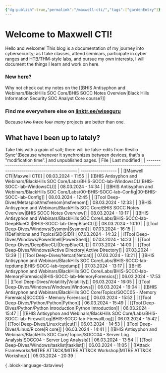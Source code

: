 ```yaml
---
{"dg-publish":true,"permalink":"/maxwell-cti/","tags":["gardenEntry"]}
---
```


# Welcome to Maxwell CTI!

Hello and welcome! This blog is a documentation of my journey into cybersecurity; as I take classes, attend seminars, participate in cyber ranges and HTB/THM-style labs, and pursue my own interests, I will document the things I learn and work on here.

### New here?
Why not check out my notes on the [[BHIS Antisyphon and Webinars/BlackHills SOC Core/BHIS SOCC Notes Overview\|Black Hills Information Security SOC Analyst Core course?]]


### Find me everywhere else on [linktr.ee/wiseguru](https://linktr.ee/wiseguru)
Because ~~two~~ ~~three~~ ~~four~~ *many* projects are better than one.


## What have I been up to lately?
Take this with a grain of salt; there will be false-edits from Resilio Sync^[Because whenever it synchronizes between devices, that's a "modification time".] and unpublished pages.
| File                                                                                                                      | Last modified      |
| ------------------------------------------------------------------------------------------------------------------------- | ------------------ |
| [[Maxwell CTI\|Maxwell CTI]]                                                                                           | 09.03.2024 - 11:55 |
| [[BHIS Antisyphon and Webinars/BlackHills SOC Core/Labs/BHIS-SOCC-lab-WindowsCLI\|BHIS-SOCC-lab-WindowsCLI]]           | 08.03.2024 - 14:34 |
| [[BHIS Antisyphon and Webinars/BlackHills SOC Core/Labs/00-BHIS-SOCC-lab-Config\|00-BHIS-SOCC-lab-Config]]             | 08.03.2024 - 12:45 |
| [[Tool Deep-Dives/Metasploit/msfvenom\|msfvenom]]                                                                      | 08.03.2024 - 12:33 |
| [[BHIS Antisyphon and Webinars/BlackHills SOC Core/BHIS SOCC Notes Overview\|BHIS SOCC Notes Overview]]                | 08.03.2024 - 10:17 |
| [[BHIS Antisyphon and Webinars/BlackHills SOC Core/Labs/BHIS-SOCC-lab-DeepBlueCLI\|BHIS-SOCC-lab-DeepBlueCLI]]         | 08.03.2024 - 10:10 |
| [[Tool Deep-Dives/Windows/Sysmon\|Sysmon]]                                                                             | 07.03.2024 - 16:15 |
| [[Definitions and Topics/SID\|SID]]                                                                                    | 07.03.2024 - 14:32 |
| [[Tool Deep-Dives/Windows/PowerShell\|PowerShell]]                                                                     | 07.03.2024 - 14:23 |
| [[Tool Deep-Dives/DeepBlueCLI\|DeepBlueCLI]]                                                                           | 07.03.2024 - 14:00 |
| [[Tool Deep-Dives/Windows/Active Directory\|Active Directory]]                                                         | 07.03.2024 - 13:39 |
| [[Tool Deep-Dives/Netcat\|Netcat]]                                                                                     | 07.03.2024 - 13:21 |
| [[BHIS Antisyphon and Webinars/BlackHills SOC Core/Labs/BHIS-SOCC-lab-tcpdump\|BHIS-SOCC-lab-tcpdump]]                 | 07.03.2024 - 13:17 |
| [[BHIS Antisyphon and Webinars/BlackHills SOC Core/Labs/BHIS-SOCC-lab-MemoryForensics\|BHIS-SOCC-lab-MemoryForensics]] | 06.03.2024 - 17:53 |
| [[Tool Deep-Dives/Volatility\|Volatility]]                                                                             | 06.03.2024 - 16:05 |
| [[Tool Deep-Dives/Windows/Windows\|Windows]]                                                                           | 06.03.2024 - 16:04 |
| [[BHIS Antisyphon and Webinars/BlackHills SOC Core/Topics/SOCC05 - Memory Forensics\|SOCC05 - Memory Forensics]]       | 06.03.2024 - 15:52 |
| [[Tool Deep-Dives/Python/Python\|Python]]                                                                              | 06.03.2024 - 15:49 |
| [[Tool Deep-Dives/Python/Python Introduction\|Python Introduction]]                                                    | 06.03.2024 - 15:47 |
| [[BHIS Antisyphon and Webinars/BlackHills SOC Core/Labs/BHIS-SOCC-lab-FirewallLog\|BHIS-SOCC-lab-FirewallLog]]         | 06.03.2024 - 15:42 |
| [[Tool Deep-Dives/Linux/cut\|cut]]                                                                                     | 06.03.2024 - 14:53 |
| [[Tool Deep-Dives/Linux/R core\|R core]]                                                                               | 06.03.2024 - 14:41 |
| [[BHIS Antisyphon and Webinars/BlackHills SOC Core/Topics/SOCC04 - Server Log Analysis\|SOCC04 - Server Log Analysis]] | 06.03.2024 - 13:54 |
| [[Tool Deep-Dives/Windows/tasklist\|tasklist]]                                                                         | 06.03.2024 - 11:05 |
| [[Attack Frameworks/MITRE ATT&CK/MITRE ATT&CK Workshop\|MITRE ATT&CK Workshop]]                                        | 05.03.2024 - 20:39 |

{ .block-language-dataview}